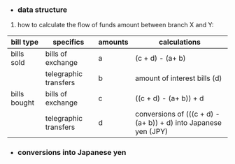 
* ### data structure

1. how to calculate the flow of funds amount between branch X and Y:

| bill type    | specifics             | amounts | calculations                                                    |
|--------------|-----------------------|---------|-----------------------------------------------------------------|
| bills sold   | bills of exchange     |       a | (c + d) - (a+ b)                                                |
|              | telegraphic transfers |       b | amount of interest bills (d)                                    |
| bills bought | bills of exchange     |       c | ((c + d) - (a+ b)) + d                                          |
|              | telegraphic transfers |       d | conversions of (((c + d) - (a+ b)) + d) into Japanese yen (JPY) |

* ### conversions into Japanese yen
